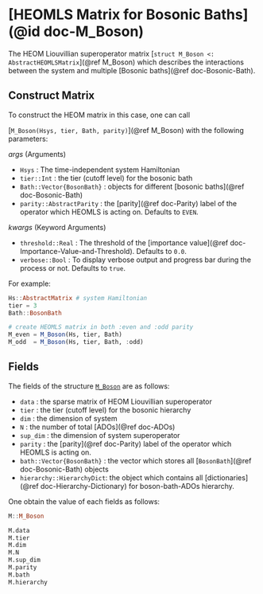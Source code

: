 # [HEOMLS Matrix for Bosonic Baths](@id doc-M_Boson)
The HEOM Liouvillian superoperator matrix [`struct M_Boson <: AbstractHEOMLSMatrix`](@ref M_Boson) which describes the interactions between the system and multiple [Bosonic baths](@ref doc-Bosonic-Bath).

## Construct Matrix
To construct the HEOM matrix in this case, one can call 

[`M_Boson(Hsys, tier, Bath, parity)`](@ref M_Boson) with the following parameters:

*args* (Arguments)
 - `Hsys` : The time-independent system Hamiltonian
 - `tier::Int` : the tier (cutoff level) for the bosonic bath
 - `Bath::Vector{BosonBath}` : objects for different [bosonic baths](@ref doc-Bosonic-Bath)
 - `parity::AbstractParity` : the [parity](@ref doc-Parity) label of the operator which HEOMLS is acting on. Defaults to `EVEN`.

*kwargs* (Keyword Arguments)
 - `threshold::Real` : The threshold of the [importance value](@ref doc-Importance-Value-and-Threshold). Defaults to `0.0`.
 - `verbose::Bool` : To display verbose output and progress bar during the process or not. Defaults to `true`.

For example:
```julia
Hs::AbstractMatrix # system Hamiltonian
tier = 3
Bath::BosonBath

# create HEOMLS matrix in both :even and :odd parity
M_even = M_Boson(Hs, tier, Bath) 
M_odd  = M_Boson(Hs, tier, Bath, :odd) 
```

## Fields
The fields of the structure [`M_Boson`](@ref) are as follows:
 - `data` : the sparse matrix of HEOM Liouvillian superoperator
 - `tier` : the tier (cutoff level) for the bosonic hierarchy
 - `dim` : the dimension of system
 - `N` : the number of total [ADOs](@ref doc-ADOs)
 - `sup_dim` : the dimension of system superoperator
 - `parity` : the [parity](@ref doc-Parity) label of the operator which HEOMLS is acting on.
 - `bath::Vector{BosonBath}` : the vector which stores all [`BosonBath`](@ref doc-Bosonic-Bath) objects
 - `hierarchy::HierarchyDict`: the object which contains all [dictionaries](@ref doc-Hierarchy-Dictionary) for boson-bath-ADOs hierarchy.

One obtain the value of each fields as follows:
```julia
M::M_Boson

M.data
M.tier
M.dim
M.N
M.sup_dim
M.parity
M.bath
M.hierarchy
```